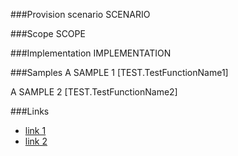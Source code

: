 <!-- M2-TODO -->
<properties
	  pageTitle="ContentDatabaseDefinition"
    pageName="ContentDatabaseDefinition"
        parentPageId="spmeta2/definitions/sharepoint-foundation"
/>

###Provision scenario
SCENARIO

###Scope
SCOPE

###Implementation
IMPLEMENTATION

###Samples
A SAMPLE 1
[TEST.TestFunctionName1]

A SAMPLE 2
[TEST.TestFunctionName2]

###Links
- [link 1](http://example.com)
- [link 2](http://example.com)